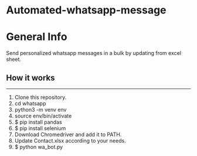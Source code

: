 # Automated-whatsapp-message

# General Info
Send personalized whatsapp messages in a bulk by updating from excel sheet.

## How it works
---
1. Clone this repository.
2. cd whatsapp
3. python3 -m venv env
4. source env/bin/activate
5. $ pip install pandas
6. $ pip install selenium
7. Download Chromedriver and add it to PATH.
8. Update Contact.xlsx according to your needs.
9. $ python wa_bot.py
